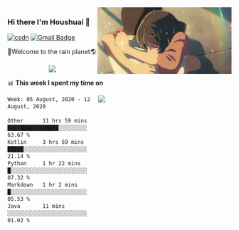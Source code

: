 <img  align='right' height="150" src="https://github.com/LikeRainDay/LikeRainDay/blob/master/pic/img_rain_1.gif?raw=true">



### Hi there I'm Houshuai :lemon:

[![csdn](https://img.shields.io/badge/-csdn-c14438?style=flat-square&logo=c&logoColor=white)](https://blog.csdn.net/qq_15807167)
[![Gmail Badge](https://img.shields.io/badge/-gmail-c14438?style=flat-square&logo=Gmail&logoColor=white&link=mailto:houshuai0816@gmail.com)](mailto:houshuai0816@gmail.com)

🚀Welcome to the rain planet🌎

<center>
<img align='center'  src="https://source.unsplash.com/random/1200x600">
</center>

📊 **This week I spent my time on**

<img align='right'   width="300" src="https://github-readme-stats.vercel.app/api?username=LikeRainDay&show_icons=true&title_color=fff&icon_color=79ff97&text_color=9f9f9f&bg_color=151515">

<!--START_SECTION:waka-->
```text
Week: 05 August, 2020 - 12 August, 2020

Other      11 hrs 59 mins  ████████████████░░░░░░░░░   63.67 % 
Kotlin     3 hrs 59 mins   █████░░░░░░░░░░░░░░░░░░░░   21.14 % 
Python     1 hr 22 mins    █░░░░░░░░░░░░░░░░░░░░░░░░   07.32 % 
Markdown   1 hr 2 mins     █░░░░░░░░░░░░░░░░░░░░░░░░   05.53 % 
Java       11 mins         ░░░░░░░░░░░░░░░░░░░░░░░░░   01.02 %
```
<!--END_SECTION:waka-->
